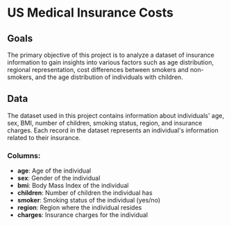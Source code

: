 # US Medical Insurance Costs

## Goals
The primary objective of this project is to analyze a dataset of insurance information to gain insights into various factors such as age distribution, regional representation, cost differences between smokers and non-smokers, and the age distribution of individuals with children.

## Data
The dataset used in this project contains information about individuals' age, sex, BMI, number of children, smoking status, region, and insurance charges. Each record in the dataset represents an individual's information related to their insurance.

### Columns:
- **age**: Age of the individual
- **sex**: Gender of the individual
- **bmi**: Body Mass Index of the individual
- **children**: Number of children the individual has
- **smoker**: Smoking status of the individual (yes/no)
- **region**: Region where the individual resides
- **charges**: Insurance charges for the individual
